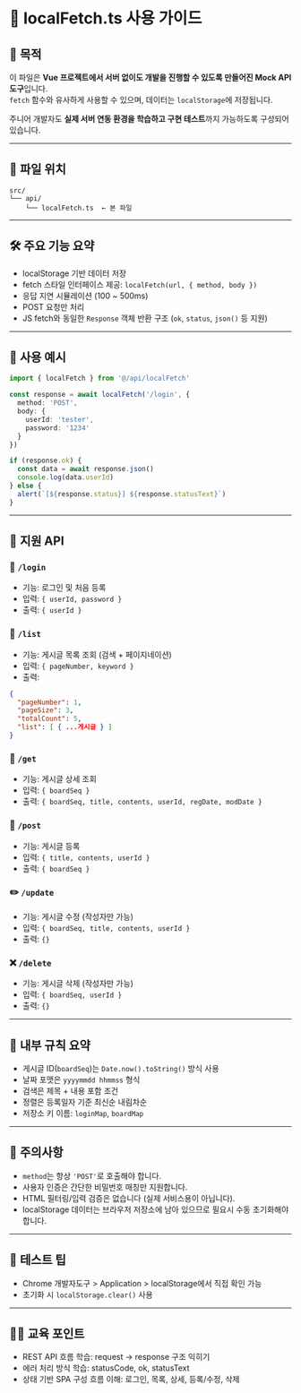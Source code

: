 # 📘 localFetch.ts 사용 가이드

## 📌 목적

이 파일은 **Vue 프로젝트에서 서버 없이도 개발을 진행할 수 있도록 만들어진 Mock API 도구**입니다.\
`fetch` 함수와 유사하게 사용할 수 있으며, 데이터는 `localStorage`에 저장됩니다.

주니어 개발자도 **실제 서버 연동 환경을 학습하고 구현 테스트**까지 가능하도록 구성되어 있습니다.

---

## 📁 파일 위치

```
src/
└── api/
    └── localFetch.ts  ← 본 파일
```

---

## 🛠️ 주요 기능 요약

- localStorage 기반 데이터 저장
- fetch 스타일 인터페이스 제공: `localFetch(url, { method, body })`
- 응답 지연 시뮬레이션 (100 \~ 500ms)
- POST 요청만 처리
- JS fetch와 동일한 `Response` 객체 반환 구조 (`ok`, `status`, `json()` 등 지원)

---

## 🔧 사용 예시

```ts
import { localFetch } from '@/api/localFetch'

const response = await localFetch('/login', {
  method: 'POST',
  body: {
    userId: 'tester',
    password: '1234'
  }
})

if (response.ok) {
  const data = await response.json()
  console.log(data.userId)
} else {
  alert(`[${response.status}] ${response.statusText}`)
}
```

---

## 📒 지원 API

### 🔐 `/login`

- 기능: 로그인 및 처음 등록
- 입력: `{ userId, password }`
- 출력: `{ userId }`

### 📄 `/list`

- 기능: 게시글 목록 조회 (검색 + 페이지네이션)
- 입력: `{ pageNumber, keyword }`
- 출력:

```json
{
  "pageNumber": 1,
  "pageSize": 3,
  "totalCount": 5,
  "list": [ { ...게시글 } ]
}
```

### 📌 `/get`

- 기능: 게시글 상세 조회
- 입력: `{ boardSeq }`
- 출력: `{ boardSeq, title, contents, userId, regDate, modDate }`

### 📝 `/post`

- 기능: 게시글 등록
- 입력: `{ title, contents, userId }`
- 출력: `{ boardSeq }`

### ✏️ `/update`

- 기능: 게시글 수정 (작성자만 가능)
- 입력: `{ boardSeq, title, contents, userId }`
- 출력: `{}`

### ❌ `/delete`

- 기능: 게시글 삭제 (작성자만 가능)
- 입력: `{ boardSeq, userId }`
- 출력: `{}`

---

## 🧠 내부 규칙 요약

- 게시글 ID(`boardSeq`)는 `Date.now().toString()` 방식 사용
- 날짜 포맷은 `yyyymmdd hhmmss` 형식
- 검색은 제목 + 내용 포함 조건
- 정렬은 등록일자 기준 최신순 내림차순
- 저장소 키 이름: `loginMap`, `boardMap`

---

## 🚧 주의사항

- `method`는 항상 `'POST'`로 호출해야 합니다.
- 사용자 인증은 간단한 비밀번호 매칭만 지원합니다.
- HTML 필터링/입력 검증은 없습니다 (실제 서비스용이 아닙니다).
- localStorage 데이터는 브라우저 저장소에 남아 있으므로 필요시 수동 초기화해야 합니다.

---

## 🧪 테스트 팁

- Chrome 개발자도구 > Application > localStorage에서 직접 확인 가능
- 초기화 시 `localStorage.clear()` 사용

---

## 👨‍🏫 교육 포인트

- REST API 흐름 학습: request → response 구조 익히기
- 에러 처리 방식 학습: statusCode, ok, statusText
- 상태 기반 SPA 구성 흐름 이해: 로그인, 목록, 상세, 등록/수정, 삭제
